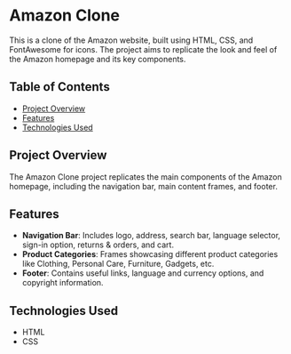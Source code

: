 # Amazon Clone

This is a clone of the Amazon website, built using HTML, CSS, and FontAwesome for icons. The project aims to replicate the look and feel of the Amazon homepage and its key components.

## Table of Contents

- [Project Overview](#project-overview)
- [Features](#features)
- [Technologies Used](#technologies-used)

## Project Overview

The Amazon Clone project replicates the main components of the Amazon homepage, including the navigation bar, main content frames, and footer.

## Features

- **Navigation Bar**: Includes logo, address, search bar, language selector, sign-in option, returns & orders, and cart.
- **Product Categories**: Frames showcasing different product categories like Clothing, Personal Care, Furniture, Gadgets, etc.
- **Footer**: Contains useful links, language and currency options, and copyright information.

## Technologies Used

- HTML
- CSS
